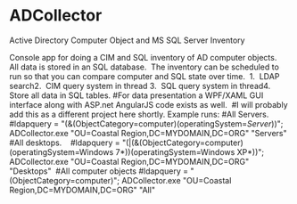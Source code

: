 # ADCollector
Active Directory Computer Object and MS SQL Server Inventory 

Console app for doing a CIM and SQL inventory of AD computer objects.   All data is stored in an SQL database.  The inventory can be scheduled to run so that you can compare computer and SQL state over time.  
1.  LDAP search2.  CIM query system in thread 3.  SQL query system in thread4.  Store all data in SQL tables.
#For data presentation a WPF/XAML GUI interface along with ASP.net AngularJS code exists as well.  #I will probably add this as a different project here shortly.
Example runs:
#All Servers.
#ldapquery = "(&(ObjectCategory=computer)(operatingSystem=*Server*))"; 
ADCollector.exe "OU=Coastal Region,DC=MYDOMAIN,DC=ORG" "Servers"  
#All desktops.    
#ldapquery = "(|(&(ObjectCategory=computer)(operatingSystem=Windows 7*))(operatingSystem=Windows XP*))"; 
ADCollector.exe "OU=Coastal Region,DC=MYDOMAIN,DC=ORG" "Desktops"  
#All computer objects
#ldapquery = "(ObjectCategory=computer)";
ADCollector.exe "OU=Coastal Region,DC=MYDOMAIN,DC=ORG" "All"
